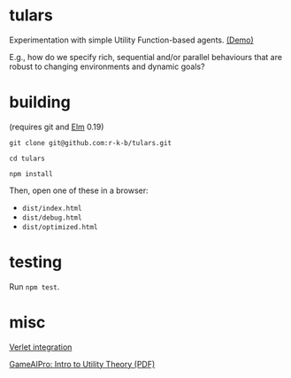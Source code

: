 # tulars

Experimentation with simple Utility Function-based agents. [(Demo)](https://tulars-5f1d1.firebaseapp.com) 

E.g., how do we specify rich, sequential and/or parallel behaviours that 
are robust to changing environments and dynamic goals? 


# building

(requires git and [Elm] 0.19)

`git clone git@github.com:r-k-b/tulars.git`

`cd tulars`

`npm install`

Then, open one of these in a browser:

- `dist/index.html`
- `dist/debug.html`
- `dist/optimized.html`


# testing

Run `npm test`.


# misc

[Verlet integration](https://en.wikipedia.org/wiki/Verlet_integration)

[GameAIPro: Intro to Utility Theory (PDF)](http://www.gameaipro.com/GameAIPro/GameAIPro_Chapter09_An_Introduction_to_Utility_Theory.pdf)

[Elm]: http://elm-lang.org/
